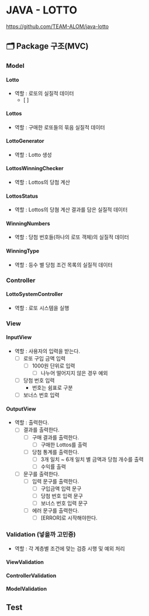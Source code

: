 # JAVA - LOTTO

https://github.com/TEAM-ALOM/java-lotto

## 🗂️ Package 구조(MVC)

### **Model**

#### Lotto

- 역할 : 로또의 실질적 데이터
    - [ ] 

#### Lottos

- 역할 : 구매한 로또들의 묶음 실질적 데이터

#### LottoGenerator

- 역할 : Lotto 생성

#### LottosWinningChecker

- 역할 : Lottos의 당첨 계산

#### LottosStatus

- 역할 : Lottos의 당쳠 계산 결과를 담은 실질적 데이터

#### WinningNumbers

- 역할 : 당첨 번호들(하나의 로또 객체)의 실질적 데이터

#### WinningType

- 역할 : 등수 별 당첨 조건 목록의 실질적 데이터

### Controller

#### LottoSystemController

- 역할 : 로또 시스템을 실행

### **View**

#### InputView

- 역할 : 사용자의 입력을 받는다.
    - [ ] 로또 구입 금액 입력
        - [ ] 1000원 단위로 입력
            - [ ] 나누어 떨어지지 않은 경우 예외
    - [ ] 당첨 번호 입력
        - 번호는 쉼표로 구분
    - [ ] 보너스 번호 입력

#### OutputView

- 역할 : 출력한다.
    - [ ] 결과를 출력한다.
        - [ ] 구매 결과를 출력한다.
            - [ ] 구매한 Lottos를 출력
        - [ ] 당첨 통계를 출력한다.
            - [ ] 3개 일치 ~ 6개 일치 별 금액과 당첨 개수를 출력
            - [ ] 수익률 출력
    - [ ] 문구를 출력한다.
        - [ ] 입력 문구를 출력한다.
            - [ ] 구입금액 입력 문구
            - [ ] 당첨 번호 입력 문구
            - [ ] 보너스 번호 입력 문구
        - [ ] 에러 문구를 출력한다.
            - [ ] [ERROR]로 시작해야한다.

### **Validation** (넣을까 고민중)

- 역할 : 각 계층별 조건에 맞는 검증 시행 및 예외 처리

#### ViewValidation

#### ControllerValidation

#### ModelValidation

## Test

